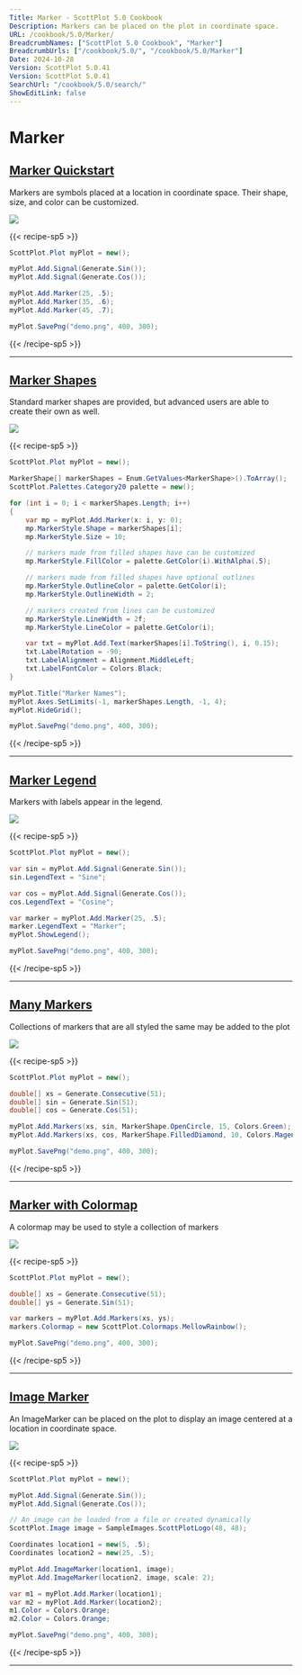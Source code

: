 ```yaml
---
Title: Marker - ScottPlot 5.0 Cookbook
Description: Markers can be placed on the plot in coordinate space.
URL: /cookbook/5.0/Marker/
BreadcrumbNames: ["ScottPlot 5.0 Cookbook", "Marker"]
BreadcrumbUrls: ["/cookbook/5.0/", "/cookbook/5.0/Marker"]
Date: 2024-10-28
Version: ScottPlot 5.0.41
Version: ScottPlot 5.0.41
SearchUrl: "/cookbook/5.0/search/"
ShowEditLink: false
---
```


# Marker


<h2><a href='/cookbook/5.0/Marker/MarkerQuickstart'>Marker Quickstart</a></h2>

Markers are symbols placed at a location in coordinate space. Their shape, size, and color can be customized.

[![](/cookbook/5.0/images/MarkerQuickstart.png?241027220842)](/cookbook/5.0/images/MarkerQuickstart.png?241027220842)

{{< recipe-sp5 >}}

```cs
ScottPlot.Plot myPlot = new();

myPlot.Add.Signal(Generate.Sin());
myPlot.Add.Signal(Generate.Cos());

myPlot.Add.Marker(25, .5);
myPlot.Add.Marker(35, .6);
myPlot.Add.Marker(45, .7);

myPlot.SavePng("demo.png", 400, 300);

```

{{< /recipe-sp5 >}}

<hr class='my-5 invisible'>


<h2><a href='/cookbook/5.0/Marker/MarkerShapes'>Marker Shapes</a></h2>

Standard marker shapes are provided, but advanced users are able to create their own as well.

[![](/cookbook/5.0/images/MarkerShapes.png?241027220842)](/cookbook/5.0/images/MarkerShapes.png?241027220842)

{{< recipe-sp5 >}}

```cs
ScottPlot.Plot myPlot = new();

MarkerShape[] markerShapes = Enum.GetValues<MarkerShape>().ToArray();
ScottPlot.Palettes.Category20 palette = new();

for (int i = 0; i < markerShapes.Length; i++)
{
    var mp = myPlot.Add.Marker(x: i, y: 0);
    mp.MarkerStyle.Shape = markerShapes[i];
    mp.MarkerStyle.Size = 10;

    // markers made from filled shapes have can be customized
    mp.MarkerStyle.FillColor = palette.GetColor(i).WithAlpha(.5);

    // markers made from filled shapes have optional outlines
    mp.MarkerStyle.OutlineColor = palette.GetColor(i);
    mp.MarkerStyle.OutlineWidth = 2;

    // markers created from lines can be customized
    mp.MarkerStyle.LineWidth = 2f;
    mp.MarkerStyle.LineColor = palette.GetColor(i);

    var txt = myPlot.Add.Text(markerShapes[i].ToString(), i, 0.15);
    txt.LabelRotation = -90;
    txt.LabelAlignment = Alignment.MiddleLeft;
    txt.LabelFontColor = Colors.Black;
}

myPlot.Title("Marker Names");
myPlot.Axes.SetLimits(-1, markerShapes.Length, -1, 4);
myPlot.HideGrid();

myPlot.SavePng("demo.png", 400, 300);

```

{{< /recipe-sp5 >}}

<hr class='my-5 invisible'>


<h2><a href='/cookbook/5.0/Marker/MarkerLegend'>Marker Legend</a></h2>

Markers with labels appear in the legend.

[![](/cookbook/5.0/images/MarkerLegend.png?241027220842)](/cookbook/5.0/images/MarkerLegend.png?241027220842)

{{< recipe-sp5 >}}

```cs
ScottPlot.Plot myPlot = new();

var sin = myPlot.Add.Signal(Generate.Sin());
sin.LegendText = "Sine";

var cos = myPlot.Add.Signal(Generate.Cos());
cos.LegendText = "Cosine";

var marker = myPlot.Add.Marker(25, .5);
marker.LegendText = "Marker";
myPlot.ShowLegend();

myPlot.SavePng("demo.png", 400, 300);

```

{{< /recipe-sp5 >}}

<hr class='my-5 invisible'>


<h2><a href='/cookbook/5.0/Marker/MarkersPlot'>Many Markers</a></h2>

Collections of markers that are all styled the same may be added to the plot

[![](/cookbook/5.0/images/MarkersPlot.png?241027220842)](/cookbook/5.0/images/MarkersPlot.png?241027220842)

{{< recipe-sp5 >}}

```cs
ScottPlot.Plot myPlot = new();

double[] xs = Generate.Consecutive(51);
double[] sin = Generate.Sin(51);
double[] cos = Generate.Cos(51);

myPlot.Add.Markers(xs, sin, MarkerShape.OpenCircle, 15, Colors.Green);
myPlot.Add.Markers(xs, cos, MarkerShape.FilledDiamond, 10, Colors.Magenta);

myPlot.SavePng("demo.png", 400, 300);

```

{{< /recipe-sp5 >}}

<hr class='my-5 invisible'>


<h2><a href='/cookbook/5.0/Marker/MarkersColormap'>Marker with Colormap</a></h2>

A colormap may be used to style a collection of markers

[![](/cookbook/5.0/images/MarkersColormap.png?241027220842)](/cookbook/5.0/images/MarkersColormap.png?241027220842)

{{< recipe-sp5 >}}

```cs
ScottPlot.Plot myPlot = new();

double[] xs = Generate.Consecutive(51);
double[] ys = Generate.Sin(51);

var markers = myPlot.Add.Markers(xs, ys);
markers.Colormap = new ScottPlot.Colormaps.MellowRainbow();

myPlot.SavePng("demo.png", 400, 300);

```

{{< /recipe-sp5 >}}

<hr class='my-5 invisible'>


<h2><a href='/cookbook/5.0/Marker/ImageMarkerQuickstart'>Image Marker</a></h2>

An ImageMarker can be placed on the plot to display an image centered at a location in coordinate space.

[![](/cookbook/5.0/images/ImageMarkerQuickstart.png?241027220842)](/cookbook/5.0/images/ImageMarkerQuickstart.png?241027220842)

{{< recipe-sp5 >}}

```cs
ScottPlot.Plot myPlot = new();

myPlot.Add.Signal(Generate.Sin());
myPlot.Add.Signal(Generate.Cos());

// An image can be loaded from a file or created dynamically
ScottPlot.Image image = SampleImages.ScottPlotLogo(48, 48);

Coordinates location1 = new(5, .5);
Coordinates location2 = new(25, .5);

myPlot.Add.ImageMarker(location1, image);
myPlot.Add.ImageMarker(location2, image, scale: 2);

var m1 = myPlot.Add.Marker(location1);
var m2 = myPlot.Add.Marker(location2);
m1.Color = Colors.Orange;
m2.Color = Colors.Orange;

myPlot.SavePng("demo.png", 400, 300);

```

{{< /recipe-sp5 >}}

<hr class='my-5 invisible'>

